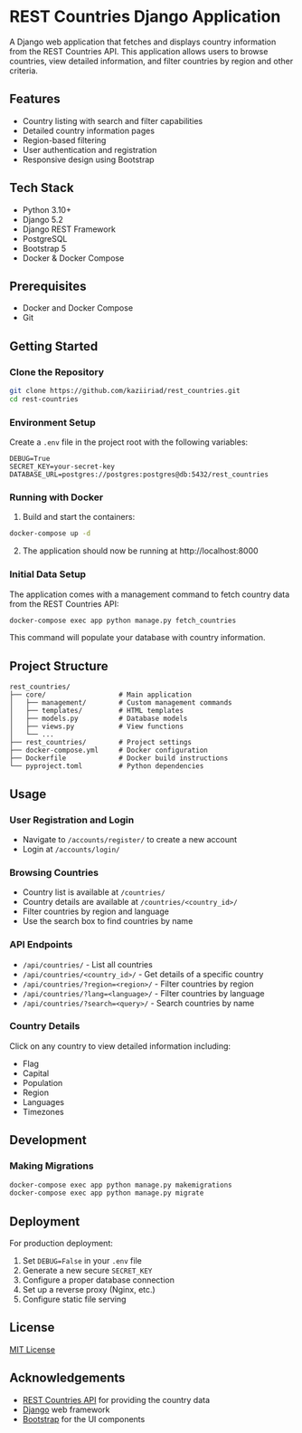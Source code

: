 # REST Countries Django Application

A Django web application that fetches and displays country information from the REST Countries API. This application allows users to browse countries, view detailed information, and filter countries by region and other criteria.

## Features

- Country listing with search and filter capabilities
- Detailed country information pages
- Region-based filtering
- User authentication and registration
- Responsive design using Bootstrap

## Tech Stack

- Python 3.10+
- Django 5.2
- Django REST Framework
- PostgreSQL
- Bootstrap 5
- Docker & Docker Compose

## Prerequisites

- Docker and Docker Compose
- Git

## Getting Started

### Clone the Repository

```bash
git clone https://github.com/kaziiriad/rest_countries.git
cd rest-countries
```

### Environment Setup

Create a `.env` file in the project root with the following variables:

```
DEBUG=True
SECRET_KEY=your-secret-key
DATABASE_URL=postgres://postgres:postgres@db:5432/rest_countries
```

### Running with Docker

1. Build and start the containers:

```bash
docker-compose up -d
```

2. The application should now be running at http://localhost:8000

### Initial Data Setup

The application comes with a management command to fetch country data from the REST Countries API:

```bash
docker-compose exec app python manage.py fetch_countries
```

This command will populate your database with country information.

## Project Structure

```
rest_countries/
├── core/                  # Main application
│   ├── management/        # Custom management commands
│   ├── templates/         # HTML templates
│   ├── models.py          # Database models
│   ├── views.py           # View functions
│   └── ...
├── rest_countries/        # Project settings
├── docker-compose.yml     # Docker configuration
├── Dockerfile             # Docker build instructions
└── pyproject.toml         # Python dependencies
```

## Usage

### User Registration and Login

- Navigate to `/accounts/register/` to create a new account
- Login at `/accounts/login/`
<!-- - After logging in, you can access country list and details -->

### Browsing Countries
- Country list is available at `/countries/`
- Country details are available at `/countries/<country_id>/`
- Filter countries by region and language
- Use the search box to find countries by name

### API Endpoints
- `/api/countries/` - List all countries
- `/api/countries/<country_id>/` - Get details of a specific country
- `/api/countries/?region=<region>/` - Filter countries by region
- `/api/countries/?lang=<language>/` - Filter countries by language
- `/api/countries/?search=<query>/` - Search countries by name

### Country Details

Click on any country to view detailed information including:
- Flag
- Capital
- Population
- Region
- Languages
- Timezones

## Development

### Making Migrations

```bash
docker-compose exec app python manage.py makemigrations
docker-compose exec app python manage.py migrate
```

## Deployment

For production deployment:

1. Set `DEBUG=False` in your `.env` file
2. Generate a new secure `SECRET_KEY`
3. Configure a proper database connection
4. Set up a reverse proxy (Nginx, etc.)
5. Configure static file serving

## License

[MIT License](LICENSE)

## Acknowledgements

- [REST Countries API](https://restcountries.com/) for providing the country data
- [Django](https://www.djangoproject.com/) web framework
- [Bootstrap](https://getbootstrap.com/) for the UI components
